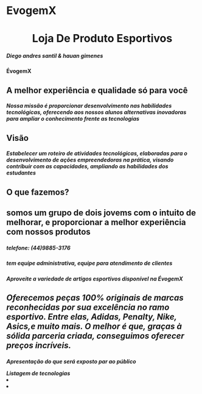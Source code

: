 # EvogemX
<html>
  
<h1 align="center">Loja De Produto Esportivos</h1>

<h5 align=”right”>Diego andres santil & hauan gimenes </h5>

<b>ÉvogemX<b>

<h2 align=”left”> <b>A melhor experiência e qualidade só para você</h2><b>
<h5 align=“justify”> <p> Nossa missão é proporcionar desenvolvimento nas habilidades tecnológicas, oferecendo aos nossos alunos alternativas inovadoras para ampliar o conhecimento frente as tecnologias</h5> 

<h2 align=”left”> <b>Visão</h2><b>
<h5 align=“justify”> <p>Estabelecer um roteiro de atividades tecnológicas, elaboradas para o desenvolvimento de ações empreendedoras na prática, visando contribuir com as capacidades, ampliando as habilidades dos estudantes</h5> 

<h2 align=”left”> <b>O que fazemos?</h2><b>
<h2 align=“justify”> <p> somos um grupo de dois jovems com o intuito de melhorar, e proporcionar a melhor experiência com nossos produtos  </h2> 

<h5 align=”left”> <b>telefone: (44)9885-3176 </h5><b>
<h5 align=“justify”> <p>tem equipe administrativa, equipe para atendimento de clientes</h5> 

<h5 align=”left”> <b>Aproveite a variedade de artigos esportivos disponível na ÉvogemX

<h2 align=“justify”> <p> Oferecemos peças 100% originais de marcas reconhecidas por sua excelência no ramo esportivo. Entre elas, Adidas, Penalty, Nike, Asics,e muito mais. O melhor é que, graças à sólida parceria criada, conseguimos oferecer preços incríveis.</h2> 

  <div class="Apresentações">
  <p> Apresentação do que será exposto par ao público</p>
  <img scrc-"C:\Users\Acer\Documents\Aulas 2022\Programacao\reuniao 10_08\GEProgramacao2906-main" alt-"imagem mapa conceitual" 
</div>
<div> Listagem de tecnologias
  <li> <!--<html></html> Todo documento html deve iniciar e finalizar com essa tag--></li>
  <li> <!--<p></p> parágrafo--> </li>
</div>
  
  
</html>
